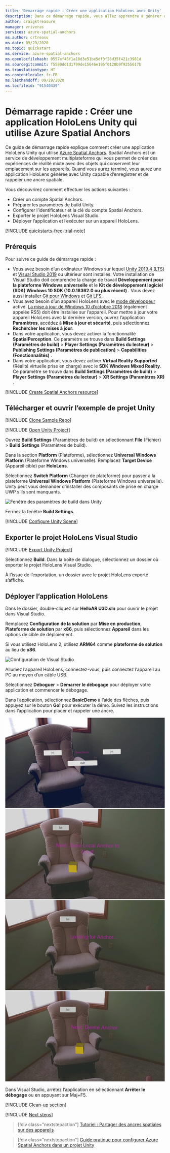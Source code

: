 ```yaml
---
title: 'Démarrage rapide : Créer une application HoloLens avec Unity'
description: Dans ce démarrage rapide, vous allez apprendre à générer une application HoloLens avec Unity en utilisant Spatial Anchors.
author: craigktreasure
manager: vriveras
services: azure-spatial-anchors
ms.author: crtreasu
ms.date: 09/29/2020
ms.topic: quickstart
ms.service: azure-spatial-anchors
ms.openlocfilehash: 0557ef45f1a18d3e51be5df3f28d35f421c3981d
ms.sourcegitcommit: f5580dd1d1799de15646e195f0120b9f9255617b
ms.translationtype: HT
ms.contentlocale: fr-FR
ms.lasthandoff: 09/29/2020
ms.locfileid: "91540439"
---
```

# <a name="quickstart-create-a-unity-hololens-app-that-uses-azure-spatial-anchors"></a>Démarrage rapide : Créer une application HoloLens Unity qui utilise Azure Spatial Anchors

Ce guide de démarrage rapide explique comment créer une application HoloLens Unity qui utilise [Azure Spatial Anchors](../overview.md). Spatial Anchors est un service de développement multiplateforme qui vous permet de créer des expériences de réalité mixte avec des objets qui conservent leur emplacement sur les appareils. Quand vous aurez terminé, vous aurez une application HoloLens générée avec Unity capable d’enregistrer et de rappeler une ancre spatiale.

Vous découvrirez comment effectuer les actions suivantes :

- Créer un compte Spatial Anchors.
- Préparer les paramètres de build Unity.
- Configurer l’identificateur et la clé du compte Spatial Anchors.
- Exporter le projet HoloLens Visual Studio.
- Déployer l’application et l’exécuter sur un appareil HoloLens.

[!INCLUDE [quickstarts-free-trial-note](../../../includes/quickstarts-free-trial-note.md)]

## <a name="prerequisites"></a>Prérequis

Pour suivre ce guide de démarrage rapide :

- Vous avez besoin d’un ordinateur Windows sur lequel <a href="https://unity3d.com/get-unity/download" target="_blank">Unity 2019.4 (LTS)</a> et <a href="https://www.visualstudio.com/downloads/" target="_blank">Visual Studio 2019</a> ou ultérieur sont installés. Votre installation de Visual Studio doit comprendre la charge de travail **Développement pour la plateforme Windows universelle** et le **Kit de développement logiciel (SDK) Windows 10 SDK (10.0.18362.0 ou plus récent)** . Vous devez aussi installer <a href="https://git-scm.com/download/win" target="_blank">Git pour Windows</a> et <a href="https://git-lfs.github.com/">Git LFS</a>.
- Vous avez besoin d’un appareil HoloLens avec le [mode développeur](https://docs.microsoft.com/windows/mixed-reality/using-visual-studio) activé. [La mise à jour de Windows 10 d’octobre 2018](https://docs.microsoft.com/windows/mixed-reality/release-notes-october-2018) (également appelée RS5) doit être installée sur l’appareil. Pour mettre à jour votre appareil HoloLens avec la dernière version, ouvrez l’application **Paramètres**, accédez à **Mise à jour et sécurité**, puis sélectionnez **Rechercher les mises à jour**.
- Dans votre application, vous devez activer la fonctionnalité **SpatialPerception**. Ce paramètre se trouve dans **Build Settings (Paramètres de build)**  > **Player Settings (Paramètres du lecteur)**  > **Publishing Settings (Paramètres de publication)**  > **Capabilities (Fonctionnalités)** .
- Dans votre application, vous devez activer **Virtual Reality Supported** (Réalité virtuelle prise en charge) avec le **SDK Windows Mixed Reality**. Ce paramètre se trouve dans **Build Settings (Paramètres de build)**  > **Player Settings (Paramètres du lecteur)**  > **XR Settings (Paramètres XR)** .

[!INCLUDE [Create Spatial Anchors resource](../../../includes/spatial-anchors-get-started-create-resource.md)]

## <a name="download-and-open-the-unity-sample-project"></a>Télécharger et ouvrir l’exemple de projet Unity

[!INCLUDE [Clone Sample Repo](../../../includes/spatial-anchors-clone-sample-repository.md)]

[!INCLUDE [Open Unity Project](../../../includes/spatial-anchors-open-unity-project.md)]

Ouvrez **Build Settings** (Paramètres de build) en sélectionnant **File** (Fichier) > **Build Settings** (Paramètres de build).

Dans la section **Platform** (Plateforme), sélectionnez **Universal Windows Platform** (Plateforme Windows universelle). Remplacez **Target Device** (Appareil cible) par **HoloLens**.

Sélectionnez **Switch Platform** (Changer de plateforme) pour passer à la plateforme **Universal Windows Platform** (Plateforme Windows universelle). Unity peut vous demander d’installer des composants de prise en charge UWP s’ils sont manquants.

![Fenêtre des paramètres de build dans Unity](./media/get-started-unity-hololens/unity-build-settings.png)

Fermez la fenêtre **Build Settings**.

[!INCLUDE [Configure Unity Scene](../../../includes/spatial-anchors-unity-configure-scene.md)]

## <a name="export-the-hololens-visual-studio-project"></a>Exporter le projet HoloLens Visual Studio

[!INCLUDE [Export Unity Project](../../../includes/spatial-anchors-unity-export-project-snip.md)]

Sélectionnez **Build**. Dans la boîte de dialogue, sélectionnez un dossier où exporter le projet HoloLens Visual Studio.

À l’issue de l’exportation, un dossier avec le projet HoloLens exporté s’affiche.

## <a name="deploy-the-hololens-application"></a>Déployer l’application HoloLens

Dans le dossier, double-cliquez sur **HelloAR U3D.sln** pour ouvrir le projet dans Visual Studio.

Remplacez **Configuration de la solution** par **Mise en production**, **Plateforme de solution** par **x86**, puis sélectionnez **Appareil** dans les options de cible de déploiement.

Si vous utilisez HoloLens 2, utilisez **ARM64** comme **plateforme de solution** au lieu de **x86**.

   ![Configuration de Visual Studio](./media/get-started-unity-hololens/visual-studio-configuration.png)

Allumez l’appareil HoloLens, connectez-vous, puis connectez l’appareil au PC au moyen d’un câble USB.

Sélectionnez **Déboguer** > **Démarrer le débogage** pour déployer votre application et commencer le débogage.

Dans l’application, sélectionnez **BasicDemo** à l’aide des flèches, puis appuyez sur le bouton **Go!** pour exécuter la démo. Suivez les instructions dans l’application pour placer et rappeler une ancre.

![Capture d’écran 1](./media/get-started-unity-hololens/screenshot-1.jpg)
![Capture d’écran 2](./media/get-started-unity-hololens/screenshot-2.jpg)
![Capture d’écran 3](./media/get-started-unity-hololens/screenshot-3.jpg)
![Capture d’écran 4](./media/get-started-unity-hololens/screenshot-4.jpg)

Dans Visual Studio, arrêtez l’application en sélectionnant **Arrêter le débogage** ou en appuyant sur Maj+F5.

[!INCLUDE [Clean-up section](../../../includes/clean-up-section-portal.md)]

[!INCLUDE [Next steps](../../../includes/spatial-anchors-quickstarts-nextsteps.md)]

> [!div class="nextstepaction"]
> [Tutoriel : Partager des ancres spatiales sur des appareils](../tutorials/tutorial-share-anchors-across-devices.md)

> [!div class="nextstepaction"]
> [Guide pratique pour configurer Azure Spatial Anchors dans un projet Unity](../how-tos/setup-unity-project.md)
